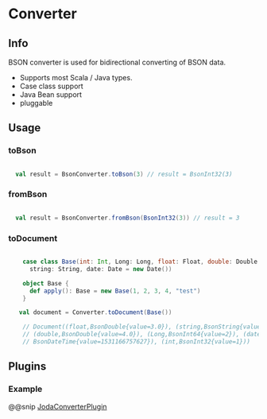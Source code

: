 # Converter

## Info

BSON converter is used for bidirectional converting of BSON data.

* Supports most Scala / Java types.
* Case class support
* Java Bean support
* pluggable

## Usage

### toBson

```scala

  val result = BsonConverter.toBson(3) // result = BsonInt32(3)

```


### fromBson

```scala

  val result = BsonConverter.fromBson(BsonInt32(3)) // result = 3

```

### toDocument

```scala

    case class Base(int: Int, Long: Long, float: Float, double: Double, 
      string: String, date: Date = new Date())

    object Base {
      def apply(): Base = new Base(1, 2, 3, 4, "test")
    }

   val document = Converter.toDocument(Base())

    // Document((float,BsonDouble{value=3.0}), (string,BsonString{value='test'}), 
    // (double,BsonDouble{value=4.0}), (Long,BsonInt64{value=2}), (date,
    // BsonDateTime{value=1531166757627}), (int,BsonInt32{value=1}))


```

## Plugins

### Example

@@snip [JodaConverterPlugin](/src/test/scala/com/sfxcode/nosql/mongo/bson/JodaConverterPlugin.scala)

